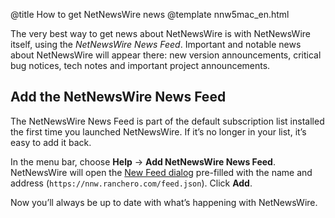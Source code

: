 @title How to get NetNewsWire news
@template nnw5mac_en.html

The very best way to get news about NetNewsWire is with NetNewsWire itself, using the *NetNewsWire News Feed*. Important and notable news about NetNewsWire will appear there: new version announcements, critical bug notices, tech notes and important project announcements.


Add the NetNewsWire News Feed
-----------------------------

The NetNewsWire News Feed is part of the default subscription list installed the first time you launched NetNewsWire. If it’s no longer in your list, it’s easy to add it back.

In the menu bar, choose **Help** → **Add NetNewsWire News Feed**. NetNewsWire will open the [New Feed dialog](adding-feeds) pre-filled with the name and address (`https://nnw.ranchero.com/feed.json`). Click **Add**.

Now you’ll always be up to date with what’s happening with NetNewsWire.